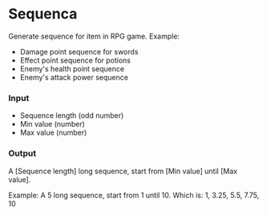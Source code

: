 # Sequenca

Generate sequence for item in RPG game.
Example:
- Damage point sequence for swords
- Effect point sequence for potions
- Enemy's health point sequence
- Enemy's attack power sequence

### Input
- Sequence length (odd number)
- Min value (number)
- Max value (number)

### Output
A [Sequence length] long sequence, start from [Min value] until [Max value].

Example:
A 5 long sequence, start from 1 until 10.
Which is: 1, 3.25, 5.5, 7.75, 10